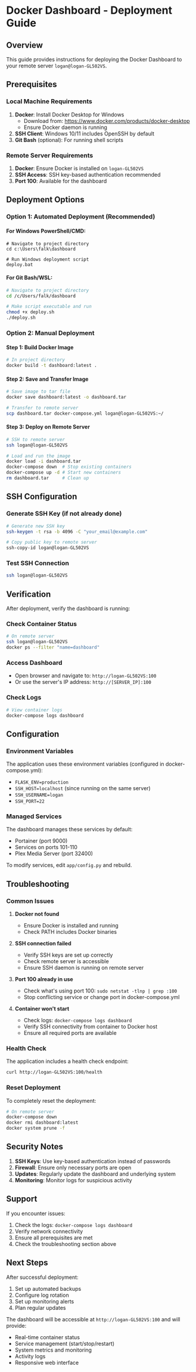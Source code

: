 # Docker Dashboard - Deployment Guide

## Overview
This guide provides instructions for deploying the Docker Dashboard to your remote server `logan@logan-GL502VS`.

## Prerequisites

### Local Machine Requirements
1. **Docker**: Install Docker Desktop for Windows
   - Download from: https://www.docker.com/products/docker-desktop
   - Ensure Docker daemon is running
2. **SSH Client**: Windows 10/11 includes OpenSSH by default
3. **Git Bash** (optional): For running shell scripts

### Remote Server Requirements
1. **Docker**: Ensure Docker is installed on `logan-GL502VS`
2. **SSH Access**: SSH key-based authentication recommended
3. **Port 100**: Available for the dashboard

## Deployment Options

### Option 1: Automated Deployment (Recommended)

#### For Windows PowerShell/CMD:
```batch
# Navigate to project directory
cd c:\Users\falk\dashboard

# Run Windows deployment script
deploy.bat
```

#### For Git Bash/WSL:
```bash
# Navigate to project directory
cd /c/Users/falk/dashboard

# Make script executable and run
chmod +x deploy.sh
./deploy.sh
```

### Option 2: Manual Deployment

#### Step 1: Build Docker Image
```bash
# In project directory
docker build -t dashboard:latest .
```

#### Step 2: Save and Transfer Image
```bash
# Save image to tar file
docker save dashboard:latest -o dashboard.tar

# Transfer to remote server
scp dashboard.tar docker-compose.yml logan@logan-GL502VS:~/
```

#### Step 3: Deploy on Remote Server
```bash
# SSH to remote server
ssh logan@logan-GL502VS

# Load and run the image
docker load -i dashboard.tar
docker-compose down  # Stop existing containers
docker-compose up -d # Start new containers
rm dashboard.tar     # Clean up
```

## SSH Configuration

### Generate SSH Key (if not already done)
```bash
# Generate new SSH key
ssh-keygen -t rsa -b 4096 -C "your_email@example.com"

# Copy public key to remote server
ssh-copy-id logan@logan-GL502VS
```

### Test SSH Connection
```bash
ssh logan@logan-GL502VS
```

## Verification

After deployment, verify the dashboard is running:

### Check Container Status
```bash
# On remote server
ssh logan@logan-GL502VS
docker ps --filter "name=dashboard"
```

### Access Dashboard
- Open browser and navigate to: `http://logan-GL502VS:100`
- Or use the server's IP address: `http://[SERVER_IP]:100`

### Check Logs
```bash
# View container logs
docker-compose logs dashboard
```

## Configuration

### Environment Variables
The application uses these environment variables (configured in docker-compose.yml):
- `FLASK_ENV=production`
- `SSH_HOST=localhost` (since running on the same server)
- `SSH_USERNAME=logan`
- `SSH_PORT=22`

### Managed Services
The dashboard manages these services by default:
- Portainer (port 9000)
- Services on ports 101-110
- Plex Media Server (port 32400)

To modify services, edit `app/config.py` and rebuild.

## Troubleshooting

### Common Issues

1. **Docker not found**
   - Ensure Docker is installed and running
   - Check PATH includes Docker binaries

2. **SSH connection failed**
   - Verify SSH keys are set up correctly
   - Check remote server is accessible
   - Ensure SSH daemon is running on remote server

3. **Port 100 already in use**
   - Check what's using port 100: `sudo netstat -tlnp | grep :100`
   - Stop conflicting service or change port in docker-compose.yml

4. **Container won't start**
   - Check logs: `docker-compose logs dashboard`
   - Verify SSH connectivity from container to Docker host
   - Ensure all required ports are available

### Health Check
The application includes a health check endpoint:
```bash
curl http://logan-GL502VS:100/health
```

### Reset Deployment
To completely reset the deployment:
```bash
# On remote server
docker-compose down
docker rmi dashboard:latest
docker system prune -f
```

## Security Notes

1. **SSH Keys**: Use key-based authentication instead of passwords
2. **Firewall**: Ensure only necessary ports are open
3. **Updates**: Regularly update the dashboard and underlying system
4. **Monitoring**: Monitor logs for suspicious activity

## Support

If you encounter issues:
1. Check the logs: `docker-compose logs dashboard`
2. Verify network connectivity
3. Ensure all prerequisites are met
4. Check the troubleshooting section above

## Next Steps

After successful deployment:
1. Set up automated backups
2. Configure log rotation
3. Set up monitoring alerts
4. Plan regular updates

The dashboard will be accessible at `http://logan-GL502VS:100` and will provide:
- Real-time container status
- Service management (start/stop/restart)
- System metrics and monitoring
- Activity logs
- Responsive web interface
